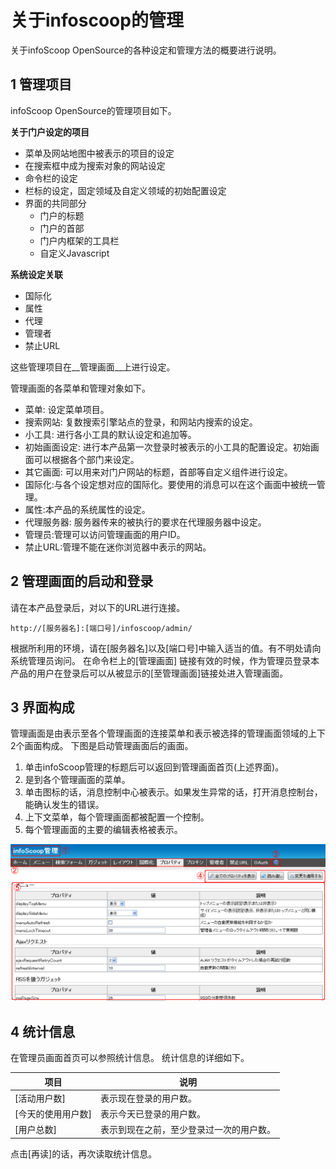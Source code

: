 # 关于infoscoop的管理

关于infoScoop OpenSource的各种设定和管理方法的概要进行说明。


## 1 管理项目

infoScoop OpenSource的管理项目如下。

**关于门户设定的项目**

* 菜单及网站地图中被表示的项目的设定
* 在搜索框中成为搜索对象的网站设定
* 命令栏的设定
* 栏标的设定，固定领域及自定义领域的初始配置设定
* 界面的共同部分
    * 门户的标题
    * 门户的首部
    * 门户内框架的工具栏
    * 自定义Javascript

**系统设定关联**

* 国际化
* 属性
* 代理
* 管理者
* 禁止URL

这些管理项目在__管理画面__上进行设定。

管理画面的各菜单和管理对象如下。

* 菜单: 设定菜单项目。
* 搜索网站: 复数搜索引擎站点的登录，和网站内搜索的设定。
* 小工具: 进行各小工具的默认设定和追加等。
* 初始画面设定: 进行本产品第一次登录时被表示的小工具的配置设定。初始画面可以根据各个部门来设定。
* 其它画面: 可以用来对门户网站的标题，首部等自定义组件进行设定。
* 国际化:与各个设定想对应的国际化。要使用的消息可以在这个画面中被统一管理。
* 属性:本产品的系统属性的设定。
* 代理服务器: 服务器传来的被执行的要求在代理服务器中设定。
* 管理员:管理可以访问管理画面的用户ID。
* 禁止URL:管理不能在迷你浏览器中表示的网站。


## 2 管理画面的启动和登录

请在本产品登录后，对以下的URL进行连接。

```
http://[服务器名]:[端口号]/infoscoop/admin/
```

根据所利用的环境，请在[服务器名]以及[端口号]中输入适当的值。有不明处请向系统管理员询问。
在命令栏上的[管理画面] 链接有效的时候，作为管理员登录本产品的用户在登录后可以从被显示的[至管理画面]链接处进入管理画面。


## 3 界面构成

管理画面是由表示至各个管理画面的连接菜单和表示被选择的管理画面领域的上下2个画面构成。
下图是启动管理画面后的画面。

1. 单击infoScoop管理的标题后可以返回到管理画面首页(上述界面)。
1. 是到各个管理画面的菜单。
1. 单击图标的话，消息控制中心被表示。如果发生异常的话，打开消息控制台，能确认发生的错误。
1. 上下文菜单，每个管理画面都被配置一个控制。
1. 每个管理画面的主要的编辑表格被表示。

![Management page structure]  


## 4 统计信息

在管理员画面首页可以参照统计信息。
统计信息的详细如下。

<table>
    <thead>
        <tr>
            <th>项目</th><th>说明</th>
        </tr>
    </thead>
    <tbody>
        <tr>
            <td>[活动用户数]</td>
            <td>表示现在登录的用户数。</td>
        </tr>
        <tr>
            <td>[今天的使用用户数]</td>
            <td>表示今天已登录的用户数。</td>
        </tr>
        <tr>
            <td>[用户总数]</td>
            <td>表示到现在之前，至少登录过一次的用户数。</td>
        </tr>
    </tbody>
</table>

点击[再读]的话，再次读取统计信息。


[Management page structure]: images/about-infoscoop-administration.png
